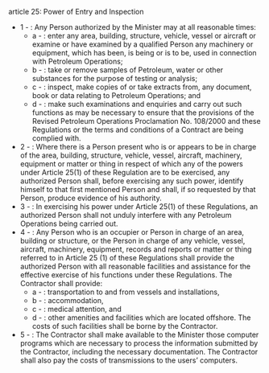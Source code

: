 article 25: Power of Entry and Inspection

<ul>
			<li>1 - : Any Person authorized by the Minister may at all reasonable times:<ul>
						<li>a - : enter any area, building, structure, vehicle, vessel or aircraft or examine or have examined by a qualified Person any machinery or equipment, which has been, is being or is to be, used in connection with Petroleum Operations;<ul>
						</ul></li>						<li>b - : take or remove samples of Petroleum, water or other substances for the purpose of testing or analysis;<ul>
						</ul></li>						<li>c - : inspect, make copies of or take extracts from, any document, book or data relating to Petroleum Operations; and<ul>
						</ul></li>						<li>d - : make such examinations and enquiries and carry out such functions as may be necessary to ensure that the provisions of the Revised Petroleum Operations Proclamation No. 108&#x2F;2000 and these Regulations or the terms and conditions of a Contract are being complied with.<ul>
						</ul></li>			</ul></li>			<li>2 - : Where there is a Person present who is or appears to be in charge of the area, building, structure, vehicle, vessel, aircraft, machinery, equipment or matter or thing in respect of which any of the powers under Article 25(1) of these Regulation are to be exercised, any authorized Person shall, before exercising any such power, identify himself to that first mentioned Person and shall, if so requested by that Person, produce evidence of his authority.<ul>
			</ul></li>			<li>3 - : In exercising his power under Article 25(1) of these Regulations, an authorized Person shall not unduly interfere with any Petroleum Operations being carried out.<ul>
			</ul></li>			<li>4 - : Any Person who is an occupier or Person in charge of an area, building or structure, or the Person in charge of any vehicle, vessel, aircraft, machinery, equipment, records and reports or matter or thing referred to in Article 25 (1) of these Regulations shall provide the authorized Person with all reasonable facilities and assistance for the effective exercise of his functions under these Regulations. The Contractor shall provide:<ul>
						<li>a - : transportation to and from vessels and installations,<ul>
						</ul></li>						<li>b - : accommodation,<ul>
						</ul></li>						<li>c - : medical attention, and<ul>
						</ul></li>						<li>d - : other amenities and facilities which are located offshore. The costs of such facilities shall be borne by the Contractor.<ul>
						</ul></li>			</ul></li>			<li>5 - : The Contractor shall make available to the Minister those computer programs which are necessary to process the information submitted by the Contractor, including the necessary documentation. The Contractor shall also pay the costs of transmissions to the users’ computers.<ul>
			</ul></li></ul>